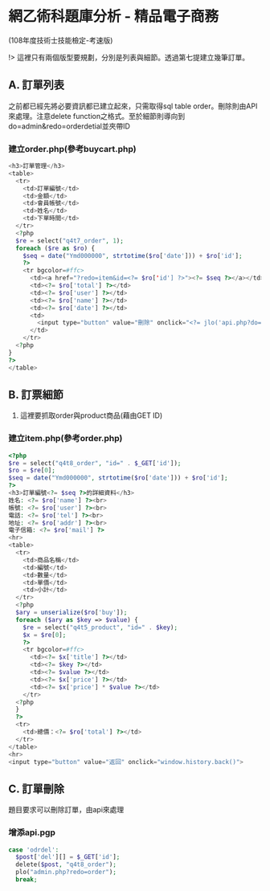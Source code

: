 # 網乙術科題庫分析 - 精品電子商務
(108年度技術士技能檢定-考速版)

!> 這裡只有兩個版型要規劃，分別是列表與細節。透過第七提建立幾筆訂單。

## A. 訂單列表
之前都已經先將必要資訊都已建立起來，只需取得sql table order。刪除則由API來處理。注意delete function之格式。至於細節則導向到do=admin&redo=orderdetial並夾帶ID

### 建立order.php\(參考buycart.php\)
```php
<h3>訂單管理</h3>
<table>
  <tr>
    <td>訂單編號</td>
    <td>金額</td>
    <td>會員帳號</td>
    <td>姓名</td>
    <td>下單時間</td>
  </tr>
  <?php
  $re = select("q4t7_order", 1);
  foreach ($re as $ro) {
    $seq = date("Ymd000000", strtotime($ro['date'])) + $ro['id'];
    ?>
    <tr bgcolor=#ffc>
      <td><a href="?redo=item&id=<?= $ro['id'] ?>"><?= $seq ?></a></td>
      <td><?= $ro['total'] ?></td>
      <td><?= $ro['user'] ?></td>
      <td><?= $ro['name'] ?></td>
      <td><?= $ro['date'] ?></td>
      <td>
        <input type="button" value="刪除" onclick="<?= jlo('api.php?do=odrdel&id=' . $ro['id']) ?>">
      </td>
    </tr>
  <?php
}
?>
</table>
```

## B. 訂票細節
1. 這裡要抓取order與product商品\(藉由GET ID\)

### 建立item.php\(參考order.php\)
```php
<?php
$re = select("q4t8_order", "id=" . $_GET['id']);
$ro = $re[0];
$seq = date("Ymd000000", strtotime($ro['date'])) + $ro['id'];
?>
<h3>訂單編號<?= $seq ?>的詳細資料</h3>
姓名: <?= $ro['name'] ?><br>
帳號: <?= $ro['user'] ?><br>
電話: <?= $ro['tel'] ?><br>
地址: <?= $ro['addr'] ?><br>
電子信箱: <?= $ro['mail'] ?>
<hr>
<table>
  <tr>
    <td>商品名稱</td>
    <td>編號</td>
    <td>數量</td>
    <td>單價</td>
    <td>小計</td>
  </tr>
  <?php
  $ary = unserialize($ro['buy']);
  foreach ($ary as $key => $value) {
    $re = select("q4t5_product", "id=" . $key);
    $x = $re[0];
    ?>
    <tr bgcolor=#ffc>
      <td><?= $x['title'] ?></td>
      <td><?= $key ?></td>
      <td><?= $value ?></td>
      <td><?= $x['price'] ?></td>
      <td><?= $x['price'] * $value ?></td>
    </tr>
  <?php
  }
  ?>
  <tr>
    <td>總價：<?= $ro['total'] ?></td>
  </tr>
</table>
<hr>
<input type="button" value="返回" onclick="window.history.back()">
```

## C. 訂單刪除
題目要求可以刪除訂單，由api來處理

### 增添api.pgp
```php
case 'odrdel':
  $post['del'][] = $_GET['id'];
  delete($post, "q4t8_order");
  plo("admin.php?redo=order");
  break;
```